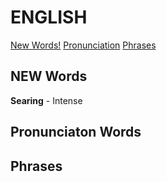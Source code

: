 # ENGLISH

[New Words!](#new-words)
[Pronunciation](#pronunciaton-words)
[Phrases](#phrases)

## NEW Words

**Searing** - Intense





## Pronunciaton Words






## Phrases